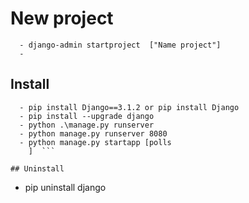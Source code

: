 
# New project 
```
  - django-admin startproject  ["Name project"]
  - 
```
## Install 
  ```
    - pip install Django==3.1.2 or pip install Django
    - pip install --upgrade django
    - python .\manage.py runserver
    - python manage.py runserver 8080
    - python manage.py startapp [polls
      ]  ```

 ## Uninstall 
  ```
   - pip uninstall django
  ```

  